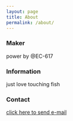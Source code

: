 ```yaml
---
layout: page
title: About    
permalink: /about/
---
```






### Maker

power by @EC-617

### Information

just love touching fish

### Contact

[click here to send e-mail](mailto:lu.617@outlook.com)
